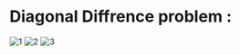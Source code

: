 # Diagonal Diffrence problem :

![1](https://user-images.githubusercontent.com/42931974/69905308-bd1e5700-13d7-11ea-901c-c6e7d9c2dd1d.JPG)
![2](https://user-images.githubusercontent.com/42931974/69905309-bd1e5700-13d7-11ea-8746-ba490dc137c8.JPG)
![3](https://user-images.githubusercontent.com/42931974/69905310-bdb6ed80-13d7-11ea-8e92-e36b10acfba4.JPG)

